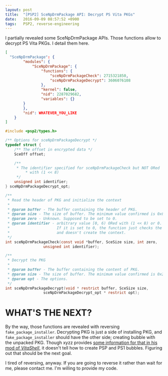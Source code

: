 ```yaml
---
layout: post
title:  "[PSP2] SceNpDrmPackage API: Decrypt PS Vita PKGs"
date:   2016-09-09 08:57:52 +0900
tags:   PSP2, reverse-engineering
---
```

I partially revealed some SceNpDrmPackage APIs. Those functions allow to decrypt
PS Vita PKGs. I detail them here.

```JSON
[
  "SceNpDrmPackage": {
        "modules": {
            "SceNpDrmPackage": {
                "functions": {
                    "sceNpDrmPackageCheck": 2715321850,
                    "sceNpDrmPackageDecrypt": 3606076108
                },
                "kernel": false,
                "nid": 2287029682,
                "variables": {}
	    }
        },
        "nid": WHATEVER_YOU_LIKE
    }
]
```

```C
#include <psp2/types.h>

/** Options for sceNpDrmPackageDecrypt */
typedef struct {
	/** The offset in encrypted data */
	SceOff offset;

	/**
	 * The identifier specified for sceNpDrmPackageCheck but NOT ORed
         * with (1 << 8)
	 */
	unsigned int identifier;
} sceNpDrmPackageDecrypt_opt;

/**
 * Read the header of PKG and initialize the context
 *
 * @param buffer - The buffer containing the header of PKG.
 * @param size - The size of buffer. The minimum value confirmed is 0x8000.
 * @param zero - Unknown. Supposed to be set to 0.
 * @param identifier - arbitrary value [0, 6) ORed with (1 << 8) or 0.
 *                     If it is set to 0, the function just checks the header
 *                     and doesn't create the context.
 */
int sceNpDrmPackageCheck(const void *buffer, SceSize size, int zero,
			     unsigned int identifier);

/**
 * Decrypt the PKG
 *
 * @param buffer - The buffer containing the content of PKG.
 * @param size - The size of buffer. The minimum value confirmed is 0x20.
 * @param opt - The options.
 */
int sceNpDrmPackageDecrypt(void * restrict buffer, SceSize size,
			     sceNpDrmPackageDecrypt_opt * restrict opt);
```

# WHAT'S THE NEXT?
By the way, those functions are revealed with reversing
`fake_package_installer`. Decrypting PKG is just a side of installing PKG,
and `fake_package_installer` should have the other side; creating bubble with
the unpacked PKG. Though xyzz provides [some information for that in his mod of _VitaShell_](https://github.com/henkaku/VitaShell/tree/master/libpromoter),
it doesn't tell how to create PSP and PS1 bubbles. Figuring out that should be
the next goal.

I tired of reversing, anyway. If you are going to reverse it rather than wait
for me, please contact me. I'm willing to provide my code.

